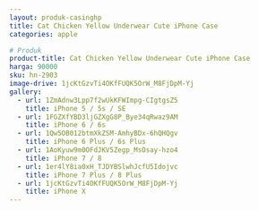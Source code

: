 ```yaml
---
layout: produk-casinghp
title: Cat Chicken Yellow Underwear Cute iPhone Case
categories: apple

# Produk
product-title: Cat Chicken Yellow Underwear Cute iPhone Case
harga: 90000
sku: hn-2903
image-drive: 1jcKtGzvTi4OKfFUQK5OrW_M8FjDpM-Yj
gallery:
  - url: 1ZmAdnw3Lpp7f2wUkKFWImpg-CIgtgsZ5
    title: iPhone 5 / 5s / SE
  - url: 1FGZXfYBD3ljGZXgG8P_Bye34qRwaz9AM
    title: iPhone 6 / 6s
  - url: 1Qw5OB012btmXkZSM-AmhyBDx-6hQHQgv
    title: iPhone 6 Plus / 6s Plus
  - url: 1AoKyuw9m0OFdJKV5Zegp_MsOsay-hzo4
    title: iPhone 7 / 8
  - url: 1er4lY8ia0xH_TJDYBSlwhJcfU5Idojvc
    title: iPhone 7 Plus / 8 Plus
  - url: 1jcKtGzvTi4OKfFUQK5OrW_M8FjDpM-Yj
    title: iPhone X
---
```

